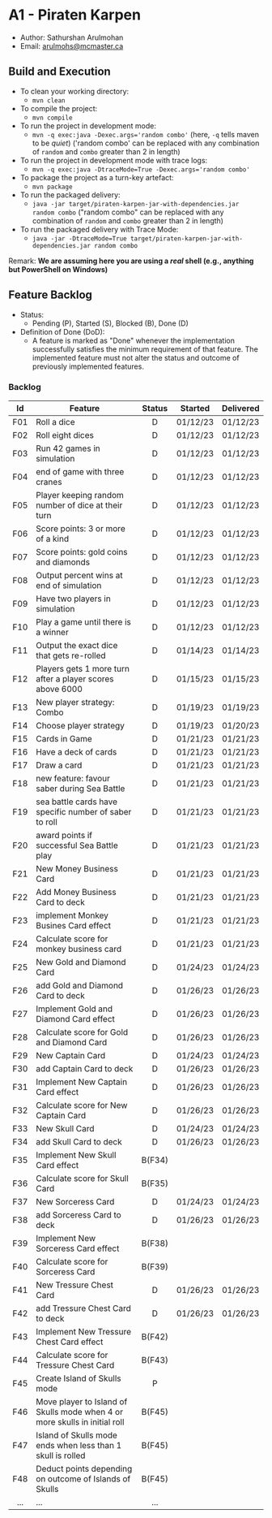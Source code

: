 # A1 - Piraten Karpen

  * Author: Sathurshan Arulmohan
  * Email: arulmohs@mcmaster.ca

## Build and Execution

  * To clean your working directory:
    * `mvn clean`
  * To compile the project:
    * `mvn compile`
  * To run the project in development mode:
    * `mvn -q exec:java -Dexec.args='random combo'` (here, `-q` tells maven to be _quiet_) ('random combo' can be replaced with any combination of `random` and `combo` greater than 2 in length)
  * To run the project in development mode with trace logs:
    * `mvn -q exec:java -DtraceMode=True -Dexec.args='random combo'` 
  * To package the project as a turn-key artefact:
    * `mvn package`
  * To run the packaged delivery:
    * `java -jar target/piraten-karpen-jar-with-dependencies.jar random combo` ("random combo" can be replaced with any combination of `random` and `combo` greater than 2 in length)
  * To run the packaged delivery with Trace Mode:
    * `java -jar -DtraceMode=True target/piraten-karpen-jar-with-dependencies.jar random combo` 

Remark: **We are assuming here you are using a _real_ shell (e.g., anything but PowerShell on Windows)**

## Feature Backlog

 * Status: 
   * Pending (P), Started (S), Blocked (B), Done (D)
 * Definition of Done (DoD):
   * A feature is marked as "Done" whenever the implementation successfully satisfies the minimum requirement of that feature. The implemented feature must not alter the status and outcome of previously implemented features. 

### Backlog 

| Id  | Feature  | Status  |  Started  | Delivered |
|:-:  |---       | :-:     | :-:       | :-:       |
| F01 | Roll a dice |  D | 01/12/23 | 01/12/23 |
| F02 | Roll eight dices  |  D | 01/12/23  | 01/12/23 |
| F03 | Run 42 games in simulation  |  D  |  01/12/23 | 01/12/23 |
| F04 | end of game with three cranes | D | 01/12/23 | 01/12/23 |
| F05 | Player keeping random number of dice at their turn | D | 01/12/23 | 01/12/23 | 
| F06 | Score points: 3 or more of a kind | D | 01/12/23 | 01/12/23 |
| F07 | Score points: gold coins and diamonds | D | 01/12/23 | 01/12/23 | 
| F08 | Output percent wins at end of simulation | D | 01/12/23 | 01/12/23 |
| F09 | Have two players in simulation | D | 01/12/23 | 01/12/23 |
| F10 | Play a game until there is a winner | D | 01/12/23 | 01/12/23 |
| F11 | Output the exact dice that gets re-rolled | D | 01/14/23 | 01/14/23 |
| F12 | Players gets 1 more turn after a player scores above 6000 | D | 01/15/23 | 01/15/23 |
| F13 | New player strategy: Combo | D | 01/19/23 | 01/19/23 |
| F14 | Choose player strategy | D | 01/19/23 | 01/20/23 |
| F15 | Cards in Game | D | 01/21/23 | 01/21/23 |
| F16 | Have a deck of cards | D | 01/21/23 | 01/21/23 |
| F17 | Draw a card | D | 01/21/23 | 01/21/23 |
| F18 | new feature: favour saber during Sea Battle | D | 01/21/23 | 01/21/23 |
| F19 | sea battle cards have specific number of saber to roll | D | 01/21/23 | 01/21/23 |
| F20 | award points if successful Sea Battle play | D | 01/21/23 | 01/21/23 |
| F21 | New Money Business Card | D | 01/21/23 | 01/21/23 |
| F22 | Add Money Business Card to deck | D | 01/21/23 | 01/21/23 |
| F23 | implement Monkey Busines Card effect | D | 01/21/23 | 01/21/23 |
| F24 | Calculate score for monkey business card | D | 01/21/23 | 01/21/23 |
| F25 | New Gold and Diamond Card | D | 01/24/23 | 01/24/23 |
| F26 | add Gold and Diamond Card to deck | D | 01/26/23 | 01/26/23 |
| F27 | Implement Gold and Diamond Card effect | D | 01/26/23 | 01/26/23 |
| F28 | Calculate score for Gold and Diamond Card | D | 01/26/23 | 01/26/23 |
| F29 | New Captain Card | D | 01/24/23 | 01/24/23 |
| F30 | add Captain Card to deck| D | 01/26/23 | 01/26/23 |
| F31 | Implement New Captain Card effect | D | 01/26/23 | 01/26/23 |
| F32 | Calculate score for New Captain Card | D | 01/26/23 | 01/26/23 |
| F33 | New Skull Card | D | 01/24/23 | 01/24/23 |
| F34 | add Skull Card to deck| D | 01/26/23 | 01/26/23 |
| F35 | Implement New Skull Card effect | B(F34) |  |  |
| F36 | Calculate score for Skull Card | B(F35) |  |  |
| F37 | New Sorceress Card | D | 01/24/23 | 01/24/23 |
| F38 | add Sorceress Card to deck | D | 01/26/23 | 01/26/23 |
| F39 | Implement New Sorceress Card effect | B(F38) |  |  |
| F40 | Calculate score for Sorceress Card | B(F39) |  |  |
| F41 | New Tressure Chest Card | D | 01/26/23 | 01/26/23 |
| F42 | add Tressure Chest Card to deck | D | 01/26/23 | 01/26/23 |
| F43 | Implement New Tressure Chest Card effect | B(F42) |  |  |
| F44 | Calculate score for Tressure Chest Card | B(F43) |  |  |
| F45 | Create Island of Skulls mode | P |  |  |
| F46 | Move player to Island of Skulls mode when 4 or more skulls in initial roll | B(F45) |  |  |
| F47 | Island of Skulls mode ends when less than 1 skull is rolled | B(F45) |  |  |
| F48 | Deduct points depending on outcome of Islands of Skulls | B(F45) |  |  |
| ... | ... | ... |


